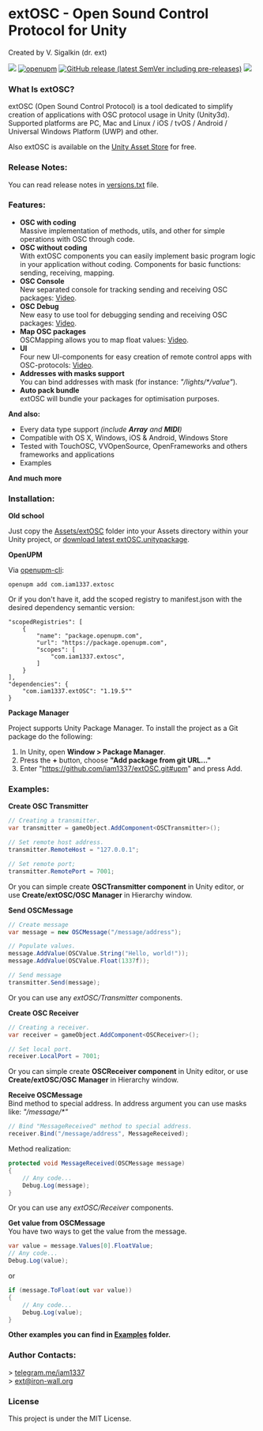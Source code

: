 # extOSC - Open Sound Control Protocol for Unity

Created by V. Sigalkin (dr. ext)

![](https://img.shields.io/badge/unity-2018.3%20or%20later-green.svg)
[![openupm](https://img.shields.io/npm/v/com.iam1337.extosc?label=openupm&registry_uri=https://package.openupm.com)](https://openupm.com/packages/com.iam1337.extosc/)
[![GitHub release (latest SemVer including pre-releases)](https://img.shields.io/github/v/release/iam1337/extOSC?include_prereleases)](https://github.com/iam1337/extOSC/releases)
[![](https://img.shields.io/github/license/iam1337/extOSC.svg)](https://github.com/Iam1337/extOSC/blob/master/LICENSE)

### What Is extOSC?
extOSC (Open Sound Control Protocol) is a tool dedicated to simplify creation of applications with OSC protocol usage in Unity (Unity3d). Supported platforms are PC, Mac and Linux / iOS / tvOS / Android / Universal Windows Platform (UWP) and other.

Also extOSC  is available on the [Unity Asset Store](http://u3d.as/ADA) for free.

### Release Notes:

You can read release notes in [versions.txt](Assets/extOSC/versions.txt) file.

### Features:

- **OSC with coding**<br>
Massive implementation of methods, utils, and other for simple operations with OSС through code.
- **OSC without coding**<br>
With extOSC components you can easily implement basic program logic in your application without coding. Components for basic functions: sending, receiving, mapping.
- **OSC Console**<br>
New separated console for tracking sending and receiving OSC packages:
[Video](https://www.youtube.com/watch?v=ihVw6v2Meto).
- **OSC Debug**<br>
New easy to use tool for debugging sending and receiving OSC packages:
[Video](https://www.youtube.com/watch?v=PU2oSwbbliE).
- **Map OSC packages**<br>
OSCMapping allows you to map float values:
[Video](https://www.youtube.com/watch?v=73Hjglgx6ss).
- **UI**<br>
Four new UI-components for easy creation of remote control apps with OSC-protocols:
[Video](https://www.youtube.com/watch?v=phV4Y8Go0_U).
- **Addresses with masks support**<br>
You can bind addresses with mask (for instance: *"/lights/\*/value"*).
- **Auto pack bundle**<br>
extOSC will bundle your packages for optimisation purposes.

**And also:**

- Every data type support *(include **Array** and **MIDI**)*
- Compatible with OS X, Windows, iOS & Android, Windows Store
- Tested with TouchOSC, VVOpenSource, OpenFrameworks and others frameworks and applications
- Examples

**And much more**

### Installation:
**Old school**

Just copy the [Assets/extOSC](Assets/extOSC) folder into your Assets directory within your Unity project, or [download latest extOSC.unitypackage](https://github.com/iam1337/extOSC/releases).

**OpenUPM**

Via [openupm-cli](https://github.com/openupm/openupm-cli):<br>
```
openupm add com.iam1337.extosc
```

Or if you don't have it, add the scoped registry to manifest.json with the desired dependency semantic version:
```
"scopedRegistries": [
	{
		"name": "package.openupm.com",
		"url": "https://package.openupm.com",
		"scopes": [
			"com.iam1337.extosc",
		]
	}
],
"dependencies": {
	"com.iam1337.extOSC": "1.19.5""
}
```

**Package Manager**

Project supports Unity Package Manager. To install the project as a Git package do the following:

1. In Unity, open **Window > Package Manager**.
2. Press the **+** button, choose **"Add package from git URL..."**
3. Enter "https://github.com/iam1337/extOSC.git#upm" and press Add.

### Examples:
**Create OSC Transmitter**<br>
```c#
// Creating a transmitter.
var transmitter = gameObject.AddComponent<OSCTransmitter>();

// Set remote host address.
transmitter.RemoteHost = "127.0.0.1";    

// Set remote port;
transmitter.RemotePort = 7001;         
```
Or you can simple create **OSCTransmitter component** in Unity editor, or use **Create/extOSC/OSC Manager** in Hierarchy window.

**Send OSCMessage**<br>
```c#
// Create message
var message = new OSCMessage("/message/address");

// Populate values.
message.AddValue(OSCValue.String("Hello, world!"));
message.AddValue(OSCValue.Float(1337f));

// Send message
transmitter.Send(message);      
```
Or you can use any *extOSC/Transmitter* components.

**Create OSC Receiver**<br>
```c#
// Creating a receiver.
var receiver = gameObject.AddComponent<OSCReceiver>(); 

// Set local port.
receiver.LocalPort = 7001;            
```
Or you can simple create **OSCReceiver component** in Unity editor, or use **Create/extOSC/OSC Manager** in Hierarchy window.

**Receive OSCMessage**<br>
Bind method to special address. In address argument you can use masks like: *"/message/\*"*
```c#
// Bind "MessageReceived" method to special address.
receiver.Bind("/message/address", MessageReceived);     
```
Method realization:
```c#
protected void MessageReceived(OSCMessage message)
{
	// Any code...
	Debug.Log(message);
}
```
Or you can use any *extOSC/Receiver* components.<br>

**Get value from OSCMessage**<br>
You have two ways to get the value from the message.
```c#
var value = message.Values[0].FloatValue;
// Any code...
Debug.Log(value);
```
or
```c#
if (message.ToFloat(out var value))  
{
	// Any code...
	Debug.Log(value);
}
```

**Other examples you can find in [Examples](Assets/extOSC/Examples) folder.**

### Author Contacts:
\> [telegram.me/iam1337](http://telegram.me/iam1337) <br>
\> [ext@iron-wall.org](mailto:ext@iron-wall.org)

### License
This project is under the MIT License.
